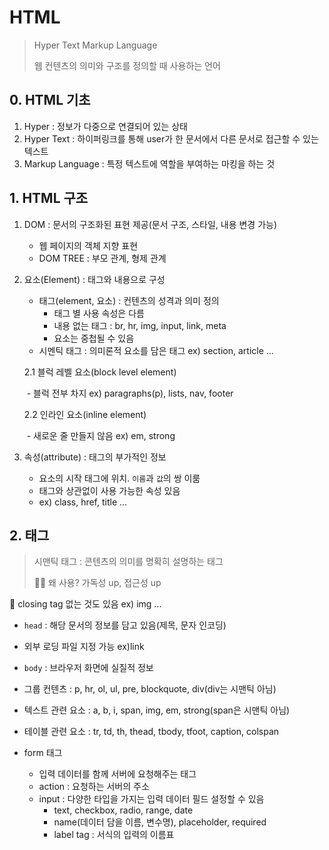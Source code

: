 # HTML

> Hyper Text Markup Language
>
> 웹 컨텐츠의 의미와 구조를 정의할 때 사용하는 언어



## 0. HTML 기초

1. Hyper : 정보가 다중으로 연결되어 있는 상태
2. Hyper Text : 하이퍼링크를 통해 user가 한 문서에서 다른 문서로 접근할 수 있는 텍스트
3. Markup Language : 특정 텍스트에 역할을 부여하는 마킹을 하는 것



## 1. HTML 구조

1. DOM : 문서의 구조화된 표현 제공(문서 구조, 스타일, 내용 변경 가능)

   - 웹 페이지의 객체 지향 표현
   - DOM TREE : 부모 관계, 형제 관계

   

2. 요소(Element) : 태그와 내용으로 구성

   - 태그(element, 요소) : 컨텐츠의 성격과 의미 정의
     - 태그 별 사용 속성은 다름
     - 내용 없는 태그 : br, hr, img, input, link, meta
     - 요소는 중첩될 수 있음
   - 시멘틱 태그 : 의미론적 요소를 담은 태그 ex) section, article ...

   2.1 블럭 레벨 요소(block level element)

   ​		- 블럭 전부 차지 ex) paragraphs(p), lists, nav, footer

   2.2 인라인 요소(inline element)

   ​		- 새로운 줄 만들지 않음 ex) em, strong



3. 속성(attribute) : 태그의 부가적인 정보
   - 요소의 시작 태그에 위치. `이름`과 `값`의 쌍 이룸
   - 태그와 상관없이 사용 가능한 속성 있음
   - ex) class, href, title ...



## 2. 태그

> 시맨틱 태그 : 콘텐츠의 의미를 명확히 설명하는 태그
>
> 🙋‍♀️ 왜 사용? 가독성 up, 접근성 up

🌠 closing tag 없는 것도 있음 ex) img ...

- `head` : 해당 문서의 정보를 담고 있음(제목, 문자 인코딩)
- 외부 로딩 파일 지정 가능 ex)link
  
- `body` : 브라우저 화면에 실질적 정보

- 그룹 컨텐츠 : p, hr, ol, ul, pre, blockquote, div(div는 시맨틱 아님)

- 텍스트 관련 요소 : a, b, i, span, img, em, strong(span은 시맨틱 아님)

- 테이블 관련 요소 : tr, td, th, thead, tbody, tfoot, caption, colspan

- form 태그

  - 입력 데이터를 함께 서버에 요청해주는 태그
  - action : 요청하는 서버의 주소
  - input : 다양한 타입을 가지는 입력 데이터 필드 설정할 수 있음
    - text, checkbox, radio, range, date
    - name(데이터 담을 이름, 변수명), placeholder, required
    - label tag : 서식의 입력의 이름표
  
